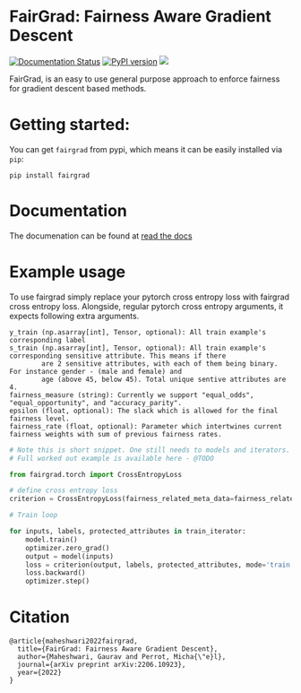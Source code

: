 # FairGrad: Fairness Aware Gradient Descent
[![Documentation Status](https://readthedocs.org/projects/pip/badge/)](https://fairgrad.readthedocs.io/en/latest/)
[![PyPI version](https://badge.fury.io/py/fairgrad.svg)](https://badge.fury.io/py/fairgrad)
<a href="https://arxiv.org/abs/2206.10923"><img src="http://img.shields.io/badge/Paper-PDF-red.svg"></a>

FairGrad, is an easy to use general purpose approach to enforce fairness for gradient descent based methods. 

# Getting started: 
You can get ```fairgrad``` from pypi, which means it can be easily installed via ```pip```:
```
pip install fairgrad
```

# Documentation
The documenation can be found at [read the docs](https://fairgrad.readthedocs.io/en/latest/index.html)

# Example usage 
To use fairgrad simply replace your pytorch cross entropy loss with fairgrad cross entropy loss. 
Alongside, regular pytorch cross entropy arguments, it expects following extra arguments.

```
y_train (np.asarray[int], Tensor, optional): All train example's corresponding label
s_train (np.asarray[int], Tensor, optional): All train example's corresponding sensitive attribute. This means if there
        are 2 sensitive attributes, with each of them being binary. For instance gender - (male and female) and
        age (above 45, below 45). Total unique sentive attributes are 4.
fairness_measure (string): Currently we support "equal_odds", "equal_opportunity", and "accuracy_parity".
epsilon (float, optional): The slack which is allowed for the final fairness level.
fairness_rate (float, optional): Parameter which intertwines current fairness weights with sum of previous fairness rates.
```

```python
# Note this is short snippet. One still needs to models and iterators.
# Full worked out example is available here - @TODO

from fairgrad.torch import CrossEntropyLoss

# define cross entropy loss 
criterion = CrossEntropyLoss(fairness_related_meta_data=fairness_related_meta_data)

# Train loop

for inputs, labels, protected_attributes in train_iterator:
    model.train()
    optimizer.zero_grad()
    output = model(inputs)
    loss = criterion(output, labels, protected_attributes, mode='train')
    loss.backward()
    optimizer.step()
```

# Citation
```
@article{maheshwari2022fairgrad,
  title={FairGrad: Fairness Aware Gradient Descent},
  author={Maheshwari, Gaurav and Perrot, Micha{\"e}l},
  journal={arXiv preprint arXiv:2206.10923},
  year={2022}
}
```
